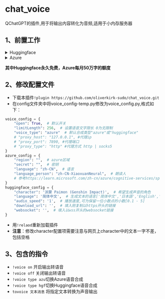 # chat_voice
QChatGPT的插件,用于将输出内容转化为音频,适用于小内存服务器

## 1、前置工作

<details>
<summary>Huggingface</summary>
- 首先注册一个[Huggingface](https://huggingface.co/)的账户
- 在[Plachta](https://huggingface.co/spaces/Plachta/VITS-Umamusume-voice-synthesizer)仓库右上角三点选择(Duplicate this Space)复制空间
- 等待空间创建完毕
- 打开控制台(F12)随便生成一个音频
- 观察控制台有一个join的websocket链接以wss开头，复制下来
- 将生成的音频点击播放一下
- 观察控制台有一个wav文件的链接复制下来，并去掉file=后面的参数，例如:`/tmp/tmp44z9i9_p/tmp82dtww6.wav`，留下的链接形式应该是这样的：
`https://plachta-vits-umamusume-voice-synthesizer.hf.space/file=`
</details>

<details>
<summary>Azure</summary>
- 首先在[Azure](https://azure.microsoft.com/zh-cn/)注册账号
- 创建[语音服务](https://portal.azure.com/#view/Microsoft_Azure_Marketplace/GalleryItemDetailsBladeNopdl/id/Microsoft.CognitiveServicesSpeechServices)
- 在面板中找到密钥与区域填入配置文件
</details>

<strong>其中Huggingface永久免费，Azure每月50万字的额度</strong>

## 2、修改配置文件
- 下载本插件`!plugin https://github.com/oliverkirk-sudo/chat_voice.git`
- 在config文件夹中将voice_config-temp.py修改为voice_config.py,格式如下：
```python
voice_config = {
    "open": True,  # 默认开关
    "limitLength": 256,  # 设置语音文字限长 0为无限制
    "voice_type": "azure"  # 默认合成类型"azure"或"huggingface"
    # "proxy_host": "127.0.0.1", #代理ip
    # "proxy_port": 7890, #代理端口
    # "proxy_type": "http" #代理方式 http | socks5
}
azure_config = {
    "region": "",  # azure区域
    "secret": "",  # 密钥
    "language": "zh-CN",  # 语言
    "language_person": "zh-CN-XiaoxuanNeural",  # 朗读人
    # 参考https://learn.microsoft.com/zh-cn/azure/cognitive-services/speech-service/language-support?tabs=tts#prebuilt-neural-voices
}
huggingface_config = {
    "character": '派蒙 Paimon (Genshin Impact)',  # 希望生成声音的角色
    "language": '简体中文',  # 生成文本的语言['简体中文','日本語','English','Mix']
    "audio_speed": '1',  # 播放速度,可为保留一位小数点的小数[0.1 - 5]
    "download_url": '',  # 填入刚复制以https开头的链接
    "websocket": '',  # 填入以wss开头的websocket链接
}

```
- 用`!relaod`重新加载插件
- <strong>注意</strong>：修改character配置项需要注意与网页上character中的文本一字不差，包括空格
## 3、包含的指令
- `!voice on` 开启输出转语音
- `!voice off` 关闭输出转语音
- `!voice type azu`切换Azure语音合成
- `!voice type hgf`切换Huggingface语音合成
- `tovoice 文本消息` 将指定文本转换为声音输出
